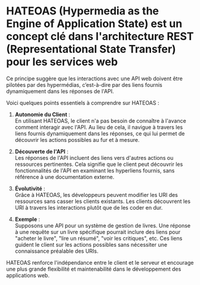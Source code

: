 # **HATEOAS** (Hypermedia as the Engine of Application State) est un concept clé dans l'architecture REST (Representational State Transfer) pour les services web

Ce principe suggère que les interactions avec une API web doivent être pilotées par des hypermédias, c’est-à-dire par des liens fournis dynamiquement dans les réponses de l'API.

Voici quelques points essentiels à comprendre sur HATEOAS :

1. **Autonomie du Client** :  
   En utilisant HATEOAS, le client n'a pas besoin de connaître à l'avance comment interagir avec l'API. Au lieu de cela, il navigue à travers les liens fournis dynamiquement dans les réponses, ce qui lui permet de découvrir les actions possibles au fur et à mesure.

2. **Découverte de l'API** :  
   Les réponses de l'API incluent des liens vers d'autres actions ou ressources pertinentes. Cela signifie que le client peut découvrir les fonctionnalités de l'API en examinant les hyperliens fournis, sans référence à une documentation externe.

3. **Évolutivité** :  
   Grâce à HATEOAS, les développeurs peuvent modifier les URI des ressources sans casser les clients existants. Les clients découvrent les URI à travers les interactions plutôt que de les coder en dur.

4. **Exemple** :  
   Supposons une API pour un système de gestion de livres. Une réponse à une requête sur un livre spécifique pourrait inclure des liens pour "acheter le livre", "lire un résumé", "voir les critiques", etc. Ces liens guident le client sur les actions possibles sans nécessiter une connaissance préalable des URIs.

HATEOAS renforce l'indépendance entre le client et le serveur et encourage une plus grande flexibilité et maintenabilité dans le développement des applications web.
